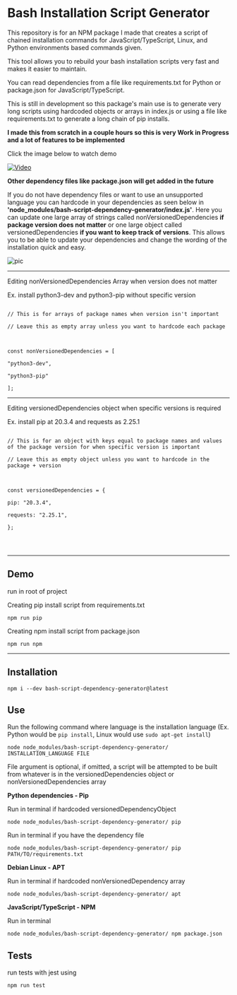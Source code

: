 # Bash Installation Script Generator

This repository is for an NPM package I made that creates a script of chained installation commands for JavaScript/TypeScript, Linux, and Python environments based commands given.

This tool allows you to rebuild your bash installation scripts very fast and makes it easier to maintain.

You can read dependencies from a file like requirements.txt for Python or package.json for JavaScript/TypeScript.

This is still in development so this package's main use is to generate very long scripts using hardcoded objects or arrays in index.js or using a file like requirements.txt to generate a long chain of pip installs.

**I made this from scratch in a couple hours so this is very Work in Progress and a lot of features to be implemented**

Click the image below to watch demo

[![Video](https://i.imgur.com/v3XHNKT.png)](https://i.imgur.com/fIsW1WI.mp4)

**Other dependency files like package.json will get added in the future**

If you do not have dependency files or want to use an unsupported language you can hardcode in your dependencies as seen below in **'node_modules/bash-script-dependency-generator/index.js'**. Here you can update one large array of strings called nonVersionedDependencies **if package version does not matter** or one large object called versionedDependencies **if you want to keep track of versions**. This allows you to be able to update your dependencies and change the wording of the installation quick and easy.

![pic](https://i.imgur.com/zRSSHvO.png)

---

Editing nonVersionedDependencies Array when version does not matter

Ex. install python3-dev and python3-pip without specific version

```

// This is for arrays of package names when version isn't important

// Leave this as empty array unless you want to hardcode each package



const nonVersionedDependencies = [

"python3-dev",

"python3-pip"

];

```

---

Editing versionedDependencies object when specific versions is required

Ex. install pip at 20.3.4 and requests as 2.25.1

```

// This is for an object with keys equal to package names and values of the package version for when specific version is important

// Leave this as empty object unless you want to hardcode in the package + version



const versionedDependencies = {

pip: "20.3.4",

requests: "2.25.1",

};




```

---

## Demo

run in root of project

Creating pip install script from requirements.txt

`npm run pip`

Creating npm install script from package.json

`npm run npm`

---

## Installation

`npm i --dev bash-script-dependency-generator@latest`

## Use

Run the following command where language is the installation language (Ex. Python would be `pip install`, Linux would use `sudo apt-get install`)

`node node_modules/bash-script-dependency-generator/ INSTALLATION_LANGUAGE FILE`

File argument is optional, if omitted, a script will be attempted to be built from whatever is in the versionedDependencies object or nonVersionedDependencies array

**Python dependencies - Pip**

Run in terminal if hardcoded versionedDependencyObject

`node node_modules/bash-script-dependency-generator/ pip`

Run in terminal if you have the dependency file

`node node_modules/bash-script-dependency-generator/ pip PATH/TO/requirements.txt`

**Debian Linux - APT**

Run in terminal if hardcoded nonVersionedDependency array

`node node_modules/bash-script-dependency-generator/ apt`

**JavaScript/TypeScript - NPM**

Run in terminal

`node node_modules/bash-script-dependency-generator/ npm package.json`

## Tests

run tests with jest using

`npm run test`
